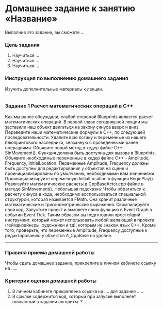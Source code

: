 # Домашнее задание к занятию «Название»

Выполнив это задание, вы сможете ... 

### Цель задания

1. Научиться ...
2. Научиться ...
3. Научиться ...

### Инструкция по выполнению домашнего задания

Изучить дополнительные материалы к лекции.

------

### Задание 1 Расчет математических операций в С++

Как мы ранее обсуждали, слабой стороной Blueprints является расчет математических операций. В первой главе сегодняшней лекции мы заставили наш объект двигаться на закону синуса вверх и вниз. Переведите наши математические формулы в С++, по следующей последовательности:
Удалите всю логику и переменные из нашего блюпринтового наследника, связанную с проведенными ранее операциями.
Объявите новый метод в хедер файле С++ - SinMovement().
Функция должна быть доступна для вызова в Blueprints.
Объявите необходимые переменные в хедер файле С++ - Amplitude, Frequency, InitialLocation.
Переменные Amplitude, Frequency должны быть доступны для редактирования у объектов на сцене и проинициализированы по умолчанию, необходимыми вам значениями.
Проинициализируйте переменную InitialLocation в функции BeginPlay().
Реализуйте математические расчеты в CppBaseActor.срр файле в методе SinMovement().
Небольшая подсказка: Чтобы обратиться к расчету синуса в коде, необходимо воспользоваться специальной структурой, которая называется FMath. Она хранит различные математические и тригонометрические выражения.
Скомпилируйте свой код. Запустите проект и вызовете свою функцию в Event Graph в событии Event Tick. 
Таким образом вы подготовили простейший инструмент, который может использовать любой желающий в проекте (геймдизайнеры, художники и тд), которым не знаком язык С++. Кроме того, проверьте, что переменные Amplitude, Frequency доступные к редактированию у объектов A_CppBase на уровне.

------

### Правила приёма домашней работы

Чтобы сдать домашнее задание, прикрепите в личном кабинете ссылку на .....

### Критерии оценки домашней работы

1. В личном кабинете прикреплена ссылка на .... для задания ......
2. В ссылке содержится код, который при запуске выполняет описанный в задании алгоритм. ? ....


